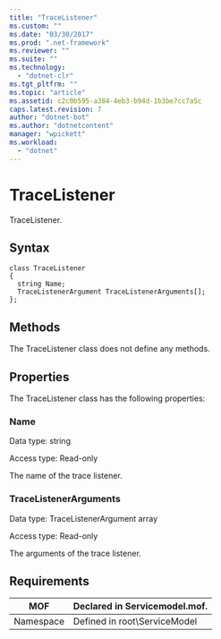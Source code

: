 ```yaml
---
title: "TraceListener"
ms.custom: ""
ms.date: "03/30/2017"
ms.prod: ".net-framework"
ms.reviewer: ""
ms.suite: ""
ms.technology: 
  - "dotnet-clr"
ms.tgt_pltfrm: ""
ms.topic: "article"
ms.assetid: c2c0b595-a384-4eb3-b94d-1b3be7cc7a5c
caps.latest.revision: 7
author: "dotnet-bot"
ms.author: "dotnetcontent"
manager: "wpickett"
ms.workload: 
  - "dotnet"
---
```

# TraceListener
TraceListener.  

## Syntax  

```  
class TraceListener  
{  
  string Name;  
  TraceListenerArgument TraceListenerArguments[];  
};  
```  

## Methods  
 The TraceListener class does not define any methods.  

## Properties  
 The TraceListener class has the following properties:  

### Name  
 Data type: string  

 Access type: Read-only  

 The name of the trace listener.  

### TraceListenerArguments  
 Data type: TraceListenerArgument array  

 Access type: Read-only  

 The arguments of the trace listener.  

## Requirements  


|    MOF    | Declared in Servicemodel.mof. |
|-----------|-------------------------------|
| Namespace | Defined in root\ServiceModel  |

